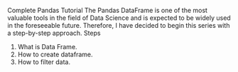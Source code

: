 Complete Pandas Tutorial
The Pandas DataFrame is one of the most valuable tools in the field of Data Science and is expected to be widely used in the foreseeable future. Therefore, I have decided to begin this series with a step-by-step approach.
Steps
1. What is Data Frame.
2. How to create dataframe.
3. How to filter data.
